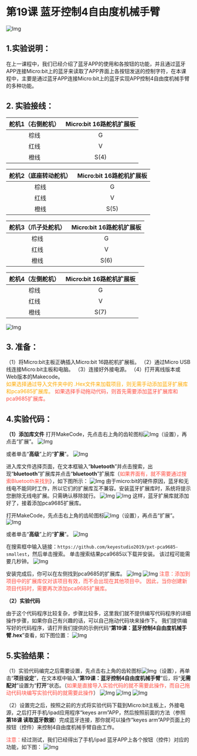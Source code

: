# 第19课 蓝牙控制4自由度机械手臂
![Img](/media/img-20230327131522.png)

## 1.实验说明：                                                                                
在上一课程中，我们已经介绍了蓝牙APP的使用和各按钮的功能，并且通过蓝牙APP连接Micro:bit上的蓝牙来读取了APP界面上各按钮发送的控制字符，在本课程中，主要是通过蓝牙APP连接Micro:bit上的蓝牙实现APP控制4自由度机械手臂的多种功能。
## 2. 实验接线：         
|舵机1（右侧舵机）|Micro:bit 16路舵机扩展板|
| :--: | :--: |
|棕线|G|
|红线|V|
|橙线|S(4)|


|舵机2（底座转动舵机）|Micro:bit 16路舵机扩展板|
| :--: | :--: |
|棕线|G|
|红线|V|
|橙线|S(5)|


|舵机3（爪子处舵机）|Micro:bit 16路舵机扩展板|
| :--: | :--: |
|棕线|G|
|红线|V|
|橙线|S(6)|


|舵机4（左侧舵机）|Micro:bit 16路舵机扩展板|
| :--: | :--: |
|棕线|G|
|红线|V|
|橙线|S(7)|

![Img](/media/img-20230407102052.png)


## 3. 准备：                                                                                    
（1）将Micro:bit主板正确插入Micro:bit 16路舵机扩展板。 
（2）通过Micro USB线连接Micro:bit主板和电脑。 
（3）连接好外接电源。 
（4）打开离线版本或Web版本的Makecode。  
<span style="color: rgb(255, 169, 0);">如果选择通过导入文件夹中的 .Hex文件来加载项目，则无需手动添加蓝牙扩展库和pca9685扩展库。</span>
<span style="color: rgb(255, 76, 65);">如果选择手动拖动代码，则首先需要添加蓝牙扩展库和pca9685扩展库。</span>

## 4.实验代码： 

**（1）添加库文件**
打开MakeCode，先点击右上角的齿轮图标![Img](/media/img-20230324110032.png)（设置），再点击“扩展”。
![Img](/media/img-20230417131743.png)

或者单击“**高级**”上的“**扩展**”。
![Img](/media/img-20230417131804.png)

进入库文件选择页面，在文本框输入“**bluetooth**”并点击搜索，出现“**bluetooth**”扩展库并点击“**bluetooth**”扩展库（<span style="color: rgb(255, 76, 65);">如果界面有，就不需要通过搜索Bluetooth来找到</span>），如下图所示：
![Img](/media/img-20230327120744.png)
由于micro:bit的硬件原因，蓝牙和无线电不能同时工作，所以它们的扩展库互不兼容。安装蓝牙扩展库时，系统将提示您删除无线电扩展。只需确认移除就行。
![Img](/media/img-20230427142013.png)
![Img](/media/img-20230327132950.png)
这样，蓝牙扩展库就添加好了，接着添加pca9685扩展库。

打开MakeCode，先点击右上角的齿轮图标![Img](/media/img-20230324110032.png)（设置），再点击“扩展”。
![Img](/media/img-20230417131743.png)

或者单击“**高级**”上的“**扩展**”。
![Img](/media/img-20230417131804.png)

在搜索框中输入链接：`https://github.com/keyestudio2019/pxt-pca9685-smallest`，然后单击搜索。 
单击搜索结果pca9685以下载并安装。 该过程可能需要几秒钟。
![Img](/media/img-20230417131953.png)

安装完成后，你可以在左侧找到pca9685的扩展库。
![Img](/media/img-20230417132047.png)
![Img](/media/img-20230417132114.png)
<span style="color: rgb(255, 76, 65);">注意：添加到项目中的扩展库仅对该项目有效，而不会出现在其他项目中。 因此，当你创建新项目代码时，需要再次添加pca9685扩展库。</span>

**（2）实验代码**                                                                              

由于这个代码程序比较复杂，步骤比较多，这里我们就不提供编写代码程序的详细操作步骤，如果你自己有兴趣的话，可以自己拖动代码块来操作下。
我们提供编写好的代码程序，请打开我们提供的示例代码“**第19课：蓝牙控制4自由度机械手臂.hex**”查看，如下图位置：
![Img](/media/img-20230427144837.png)

## 5.实验结果：                                                                                
（1）实验代码编完之后需要设置，先点击右上角的齿轮图标![Img](/media/img-20230327133237.png)（设置），再单击“**项目设定**”，在文本框中输入“**第19课：蓝牙控制4自由度机械手臂**”后，将“**无需配对**”设置为“**打开**”状态。（<span style="color: rgb(255, 76, 65);">如果是直接导入实验代码的就不需要此操作，而自己拖动代码块编写实验代码的就需要此操作</span>）
![Img](/media/img-20230327114851.png)
![Img](/media/img-20230327114939.png)
![Img](/media/img-20230327133526.png)

（2）设置完之后，按照之前的方式将实验代码下载到Micro:bit主板上，外接电源，之后打开手机/ipad应用程序“keyes arm”APP，然后按照前面的方法（参照 **第18课 读取蓝牙数据**）完成蓝牙连接，那你就可以操作“keyes arm”APP页面上的按钮（控件）来控制4自由度机械手臂自由工作。

<span style="color: rgb(255, 76, 65);">注意：</span>经过测试，我们已经得出了手机/ipad 蓝牙APP上各个按钮（控件）对应的功能，如下图：
![Img](/media/img-20230511144241.png)
